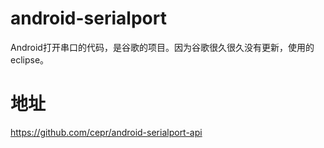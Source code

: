 # android-serialport
Android打开串口的代码，是谷歌的项目。因为谷歌很久很久没有更新，使用的eclipse。

# 地址
https://github.com/cepr/android-serialport-api

